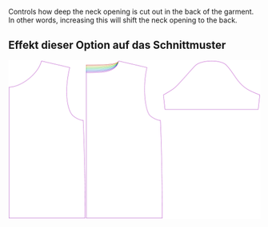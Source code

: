 
Controls how deep the neck opening is cut out in the back of the garment. In other words, increasing this will shift the neck opening to the back.


## Effekt dieser Option auf das Schnittmuster
![This image shows the effect of this option by superimposing several variants that have a different value for this option](teagan_backneckcutout_sample.svg "Effect of this option on the pattern")
